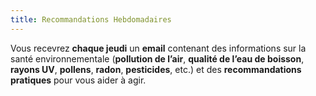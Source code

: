```yaml
---
title: Recommandations Hebdomadaires
---
```


Vous recevrez **chaque jeudi** un **email** contenant des informations sur la santé environnementale (**pollution de l’air**, **qualité de l’eau de boisson**, **rayons UV**, **pollens**, **radon**, **pesticides**, etc.) et des **recommandations pratiques** pour vous aider à agir.

